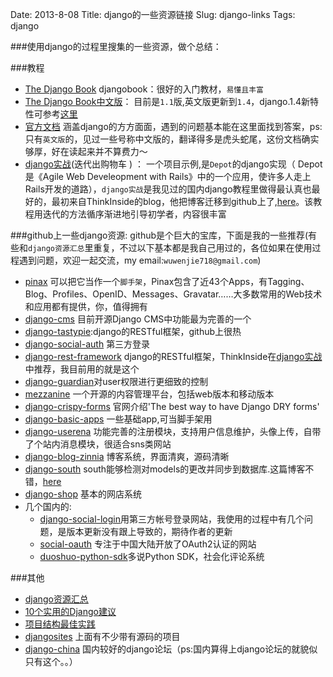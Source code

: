 Date: 2013-8-08
Title: django的一些资源链接
Slug: django-links
Tags:  django

###使用django的过程里搜集的一些资源，做个总结：
	
###教程
*  [The Django Book](http://www.djangobook.com/en/2.0/index.html)   djangobook：很好的入门教材，`易懂且丰富`
*  [The Django Book中文版](http://djangobook.py3k.cn/2.0/)： 目前是`1.1`版,英文版更新到`1.4`，django.1.4新特性可参考[这里](http://www.douban.com/group/topic/27110461/)
*  [官方文档](https://www.djangoproject.com/)  涵盖django的方方面面，遇到的问题基本能在这里面找到答案，ps:只有`英文版`的，见过一些号称中文版的，翻译得多是虎头蛇尾，这份文档确实够厚，好在读起来并不算费力～	
*  [django实战](http://www.cnblogs.com/holbrook/archive/2012/02/10/2357343.html)(迭代出购物车 ) ： 一个项目示例,是`Depot`的django实现（	Depot是《Agile Web Develeopment with Rails》中的一个应用，使许多人走上Rails开发的道路），`django实战`是我见过的国内django教程里做得最认真也最好的，最初来自ThinkInside的blog，他把博客迁移到github上了,[here](http://thinkinside.tk/)。该教程用迭代的方法循序渐进地引导初学者，内容很丰富
	
###github上一些django资源:
github是个巨大的宝库，下面是我的一些推荐(有些和`django资源汇总`里重复，不过以下基本都是我自己用过的，各位如果在使用过程遇到问题，欢迎一起交流，my email:`wuwenjie718@gmail.com`)
	
*  [pinax](https://github.com/pinax/pinax)  可以把它当作一个`脚手架`，Pinax包含了近43个Apps，有Tagging、Blog、Profiles、OpenID、Messages、Gravatar……大多数常用的Web技术和应用都有提供，你，值得拥有
*  [django-cms](https://github.com/divio/django-cms) 目前开源Django CMS中功能最为完善的一个
*  [django-tastypie](https://github.com/toastdriven/django-tastypie):django的RESTful框架，github上很热
*  [django-social-auth](https://github.com/omab/django-social-auth) 第三方登录
*  [django-rest-framework](https://github.com/tomchristie/django-rest-framework) django的RESTful框架，ThinkInside在[django实战](http://www.cnblogs.com/holbrook/archive/2012/02/10/2357343.html)中推荐，我目前用的就是这个
*  [django-guardian](https://github.com/lukaszb/django-guardian)对user权限进行更细致的控制
*  [mezzanine](https://github.com/stephenmcd/mezzanine) 一个开源的内容管理平台，包括web版本和移动版本
*  [django-crispy-forms](https://github.com/maraujop/django-crispy-forms)    官网介绍'The best way to have Django DRY forms'
*  [django-basic-apps](https://github.com/nathanborror/django-basic-apps) 一些基础app,可当脚手架用
*  [django-userena](https://github.com/bread-and-pepper/django-userena) 功能完善的注册模块，支持用户信息维护，头像上传，自带了个站内消息模块，很适合sns类网站
*  [django-blog-zinnia](https://github.com/Fantomas42/django-blog-zinnia)  博客系统，界面清爽，源码清晰
*  [django-south](https://github.com/lambdafu/django-south)  south能够检测对models的更改并同步到数据库.这篇博客不错，[here](alexliyu.blog.163.com/blog/static/16275449620126239949478/)
*  [django-shop](https://github.com/divio/django-shop) 基本的网店系统
*  几个国内的:
    *  [django-social-login](https://github.com/yueyoum/django-social-login)用第三方帐号登录网站，我使用的过程中有几个问题，是版本更新没有跟上导致的，期待作者的更新
    *  [social-oauth](https://github.com/yueyoum/social-oauth) 专注于中国大陆开放了OAuth2认证的网站
    *  [duoshuo-python-sdk](https://github.com/duoshuo/duoshuo-python-sdk)多说Python SDK，社会化评论系统
	
###其他
*  [django资源汇总](http://haoluobo.com/trac/wiki/Django)
*  [10个实用的Django建议](http://blog.jobbole.com/15555/)
*  [项目结构最佳实践](http://www.cnblogs.com/holbrook/archive/2012/02/25/2368231.html)
*  [djangosites](http://www.djangosites.org/)  上面有不少带有源码的项目
*  [django-china](http://django-china.cn)   国内较好的django论坛（ps:国内算得上django论坛的就貌似只有这个。。）